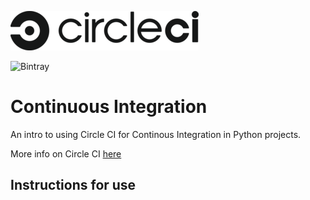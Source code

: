 ![Alt text](img/circle-logo-horizontal-black-302x63-d4d5baa.png?raw=true)

![Bintray](https://img.shields.io/badge/Circle%20CI-Continuous%20Integration-brightgreen)

# Continuous Integration

An intro to using Circle CI for Continous Integration in Python projects.

More info on Circle CI [here](https://circleci.com/enterprise-trial-install/?utm_source=gb&utm_medium=SEM&utm_campaign=SEM-gb-200-Eng-ni&utm_content=SEM-gb-200-Eng-ni-CircleCI&gclid=Cj0KCQjww_f2BRC-ARIsAP3zarGT2Uz8Ug8DF7MWCAq_FCXkD8at53KYsl60sfFq00yvlNJdjJ2jc78aApMQEALw_wcB)

## Instructions for use




